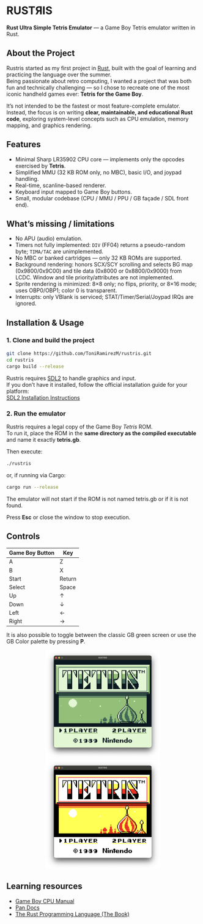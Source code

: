 # RUSTЯIS  
**Rust Ultra Simple Tetris Emulator** — a Game Boy Tetris emulator written in Rust.

## About the Project
Rustris started as my first project in [Rust](https://www.rust-lang.org/), built with the goal of learning and practicing the language over the summer.  
Being passionate about retro computing, I wanted a project that was both fun and technically challenging — so I chose to recreate one of the most iconic handheld games ever: **Tetris for the Game Boy**.

It’s not intended to be the fastest or most feature-complete emulator. Instead, the focus is on writing **clear, maintainable, and educational Rust code**, exploring system-level concepts such as CPU emulation, memory mapping, and graphics rendering.

## Features
- Minimal Sharp LR35902 CPU core — implements only the opcodes exercised by **Tetris**.
- Simplified MMU (32 KB ROM only, no MBC), basic I/O, and joypad handling.
- Real-time, scanline-based renderer.
- Keyboard input mapped to Game Boy buttons.
- Small, modular codebase (CPU / MMU / PPU / GB façade / SDL front end).

## What’s missing / limitations
- No APU (audio) emulation.
- Timers not fully implemented: `DIV` (FF04) returns a pseudo-random byte; `TIMA/TAC` are unimplemented.
- No MBC or banked cartridges — only 32 KB ROMs are supported.
- Background rendering: honors SCX/SCY scrolling and selects BG map (0x9800/0x9C00) and tile data (0x8000 or 0x8800/0x9000) from LCDC. Window and tile priority/attributes are not implemented.
- Sprite rendering is minimized: 8×8 only; no flips, priority, or 8×16 mode; uses OBP0/OBP1; color 0 is transparent.
- Interrupts: only VBlank is serviced; STAT/Timer/Serial/Joypad IRQs are ignored.

## Installation & Usage

### 1. Clone and build the project
```bash
git clone https://github.com/ToniRamirezM/rustris.git
cd rustris
cargo build --release
````

Rustris requires [SDL2](https://www.libsdl.org/) to handle graphics and input.  
If you don’t have it installed, follow the official installation guide for your platform:  
[SDL2 Installation Instructions](https://wiki.libsdl.org/SDL2/Installation)

### 2. Run the emulator

Rustris requires a legal copy of the Game Boy *Tetris* ROM.  
To run it, place the ROM in the **same directory as the compiled executable** and name it exactly **tetris.gb**.


Then execute:

```bash
./rustris
```

or, if running via Cargo:

```bash
cargo run --release
```

The emulator will not start if the ROM is not named tetris.gb or if it is not found.

Press **Esc** or close the window to stop execution.

## Controls

| Game Boy Button | Key    |
| --------------- | ------ |
| A               | Z      |
| B               | X      |
| Start           | Return |
| Select          | Space  |
| Up              | ↑      |
| Down            | ↓      |
| Left            | ←      |
| Right           | →      |

It is also possible to toggle between the classic GB green screen or use the GB Color palette by pressing **P**.

<p align="center">
  <img src="img/green.png" alt="Classic Game Boy green screen" width="300"/>
  <img src="img/color.png" alt="Game Boy Color palette" width="300"/>
</p>

## Learning resources

* [Game Boy CPU Manual](https://gbdev.io/pandocs/CPU_Registers_and_Flags.html)
* [Pan Docs](https://gbdev.io/pandocs/)
* [The Rust Programming Language (The Book)](https://doc.rust-lang.org/book/)